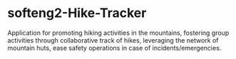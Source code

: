 # softeng2-Hike-Tracker
Application for promoting hiking activities in the mountains, fostering group activities through collaborative track of hikes, leveraging the network of mountain huts, ease safety operations in case of incidents/emergencies.

